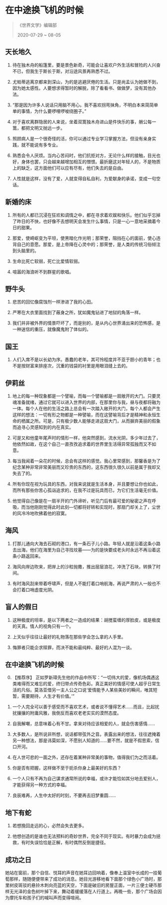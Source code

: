 # 在中途换飞机的时候
> 《世界文学》编辑部
>
> 2020-07-29 ~ 08-05

## 天长地久
1. 待在独木舟的船篷里，要是景色新奇，可能会让喜欢户外生活和冒险的人兴奋不已，但我生于斯长于斯，对沿途风景再熟悉不过。

2. 尤帕蒂逃离京都来到深山，为的是逃避厌倦的生活。只是尚孟认为她做不到，因为她太感性。人要想求得暂时的解脱，除了看看书、做做梦，没有其他办法。

3. “那是因为许多人说话只用脑不用心。我不喜欢拐弯抹角，不明白本来简简单单的事情，为什么要啰哩啰唆绕圈子。”

4. 对于喜欢离群隐居的人来说，坐着双篙独木舟进山是件快乐的事，艄公每一篙，都把文明又抛远一步。

5. 照顾病人是一个很奇怪的活，你可以通过专业学习掌握方法，但没有亲身实践，就不能说有多专业。

6. 熟悉会令人厌烦。当内心苦闷时，他们抗拒对方，无论什么样的接触，目光也好，身体也罢，只会越来越增加相互的憎恨。最折磨这对年轻人的，不是物质上的缺乏，这方面他们可以应有尽有，他们失去的是自由。

7. 人性就是这样，没有了爱，人就变得自私自利，为爱献身的承诺，变成一句空话。

## 新婚的床
1. 所有的人都已沉浸在狂欢和调情之中，都在寻求着欢娱和快乐。他们似乎忘掉了昨日的不快，也好像不去想明天会发生什么事情，只是一心一意地采摘着今日的甜果。

2. 那爱，使崎岖变为平坦，使黑暗化作光明；那荣誉，阻挡在心的面前，使心违背自己的意愿。那爱，是上帝降在心灵中的；那荣誉，是人类的传统习俗倾注到头脑里的。

3. 生命比死亡软弱，死亡比爱情软弱。

4. 喧嚣的海浪听不到群星的歌唱。

## 野牛头
1. 悲苦的回忆像腐蚀剂一样渗进了我的心田。

2. 严寒在大衣里面找到了蔽身之所，犹如魔鬼钻进了地狱的角落一样。

3. 我们并非被外界的情景吓坏了，而是别的，是从内心世界涌出来的恐怖感，是一种迷信的重压，就像魔鬼附了体似的。

## 国王
1. 人们入席不是以长幼为序。愚蠢的老年，其可怜程度并不亚于胆小的青年；也不是按财富来排座次，沉重的钱袋的衬里是用眼泪缝上去的。

## 伊莉丝
1. 地上的每一种现象都是一个譬喻，而每一个譬喻都是一扇敞开的大门。只要灵魂准备就绪，通过它就可以进入世界的内部，在那里你与我，昼与夜都将融为一体。每个人在他的生活之路上总会有一次踏入敞开的大门，每个人都会产生这样的想法：一切有形之物都是一种譬喻，而在这譬喻背后才是精神和永恒生命的栖属之所。可是，只有极少数人能够走进这扇大门，从而摒弃美丽的假象而追寻心灵感知到的内在真实。

2. 可是又和他童年尾声时的情形一样，他突然感到，流水光阴，多少年过去了，他依然如故，在这个自己一直孜孜追求着的世界里生活得异常孤独而又不如意。

3. 每当我闻着一朵花的时候，总会有这样的感觉。我心里常感到，那馨香是为了纪念某种非常非常美丽而又珍贵的东西的，这东西很久很久以前是属于我却又失去了的。

4. 所有你现在视为玩具的东西，对我来说就是生活本身，并且要想让你也如此，而所有那些你苦心孤诣追求的，在我不过是玩具而已，为它们生活毫无价值。

5. 他觉得自己像是在一扇半开的门外谛听，听见门后有最可爱的秘密之声在呼吸，而当他刚刚觉得此时此刻—切都将好转和实现时，那扇门却关上了，尘世的风冷冷地吹拂着他的寂寞。

## 海风
1. 打那儿通向大海去石砌的港口，有一条石子儿小路。年轻人就是沿着这条小路去出海，他们在海里为自己寻找坟墓——为的是快要成老头时永远不再沿着这条小路返回来。

2. 海风向岸边吹来，把岸上的沙粒抛撒，推出层层浪花，冲洗了石块，转换了时间。

3. 有时海风刮来带着呼啸声，但是人不能打着口哨航海，再说严肃的人一般也不会打着口哨虚度光阴。

## 盲人的假日
1. 这种极度的坦率，是以下两者之一造成的结果：胡搅蛮缠的厚脸皮，或是极度的天真。情人的视角只有一个。

2. 上天似乎往往让最好的礼物落在那些学会怎么拿的人手里。

3. 悔罪者只能企求赎罪，而决不能和最纯粹、最好的人混为一谈。

## 在中途换飞机的时候
0. 【推荐序】 正如罗新璋先生他的作品中所写：“一切伟大的爱，像机场偶遇这类难得而又难忘的爱，终归带点传奇色彩。真正美好的情感可使人超乎日常生活的凡俗。莫洛亚借另一主人公之口说‘爱情能予人某些美妙的瞬间，唯其短暂，需要期待，人生才有价值。’”

1. 一个人完全可以善于感受而不喜欢艺术，或者说不懂得艺术……而且，比起扰扰攘攘的附庸风雅，我倒反而喜欢老老实实的漠然态度。

2. 自我解嘲，总意味着心有不甘。拿来对待应该相爱的人，就会伤害感情……

3. 大多数人，是所说非所想，说话都带弦外之音。表露出来的想法，往往遮掩着另一种想法，那是讳莫如深，不愿别人知道的……要不然，就是不假思索，信口开河。

4. 在人世可悲的一面之外，还存在着某种非常美的事物，值得我们为之而活着。

5. 你是否有把握，这样做不至于扼杀你身上最美好的东西？

6. 一个人只有不再为自己谋求通常所说的幸福，或许才能恰如其分地去爱别人，才能获得另一种方式的幸福。

7. 良辰难再，人生中太好的时刻，不要再去旧梦重圆……

## 地下有蛇
1. 若想挽回走远的心，必然会失去更多。

2. 他想创造的是谁也无法预料的奇妙世界，完全不同于现实。有时暴力会成为拯救，有时失误恰恰是正解，有时偶然反倒是捷径。

## 成功之日
她站在窗前，那个自信、悦耳的声音在她耳边回响着，像奉上温室中长成的一挂葡萄那样，随随便便带来了成功的消息。她目光游移地看下面那个绿色小广场时，那里树皮斑驳的悬铃木刺向亮蓝的天空，下面是破旧的房屋正面，一片三便士硬币那样无光泽的金色树叶掉下来，舞动着缓缓落在人行道上。再晚一些，那个广场会因为摩托车和孩子们的喊叫声而变得喧闹。

